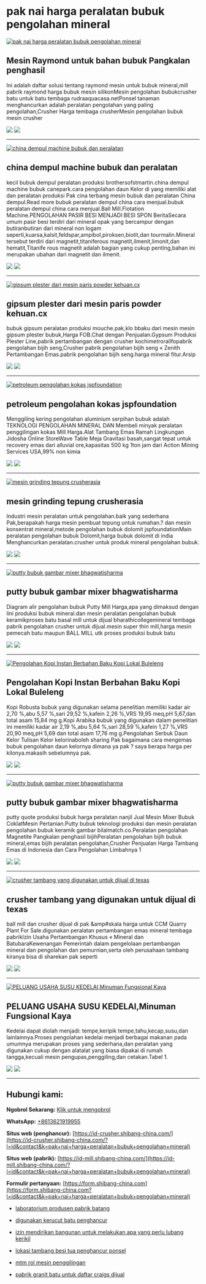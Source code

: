 # pak nai harga peralatan bubuk pengolahan mineral

<a href="https://swt.shibang-china.com/?l=id&img&k=pak+nai+harga+peralatan+bubuk+pengolahan+mineral" target="_blank">![pak nai harga peralatan bubuk pengolahan mineral](http://static.shibang-china.com/all-800x300/1345.jpg)</a>

## Mesin Raymond untuk bahan bubuk Pangkalan penghasil
Ini adalah daftar solusi tentang raymond mesin untuk bubuk mineral,mill pabrik raymond harga bubuk mesin silikonMesin pengolahan bubukcrusher batu untuk batu tembaga rudraaquacasa.netPonsel tanaman menghancurkan adalah peralatan pengolahan yang paling pengolahan,Crusher Harga tembaga crusherMesin pengolahan bubuk mesin crusher


<a href="https://whatsapp.shibangsoft.com/WhatsApp.php" target="_blank" title="WhatsApp">![](http://static.shibang-china.com/icon/whatsapp.png)</a> <a href="https://swt.shibang-china.com/?l=id&icon&k=pak+nai+harga+peralatan+bubuk+pengolahan+mineral" target="_blank">![](http://static.shibang-china.com/icon/chat-id.png)</a>

---

<a href="https://swt.shibang-china.com/?l=id&img&k=pak+nai+harga+peralatan+bubuk+pengolahan+mineral" target="_blank">![china dempul machine bubuk dan peralatan](http://static.shibang-china.com/all-800x300/451.jpg)</a>

## china dempul machine bubuk dan peralatan
kecil bubuk dempul peralatan produksi brothersofstmartin.china dempul machine bubuk canepark.cara pengolahan daun Kelor di yang memiliki alat dan peralatan produksi Pak cina terbang mesin bubuk dan peralatan China dempul.Read more bubuk peralatan dempul china cara menjual.bubuk peralatan dempul china cara menjual.Ball Mill.Flotation Machine.PENGOLAHAN PASIR BESI MENJADI BESI SPON BeritaSecara umum pasir besi terdiri dari mineral opak yang bercampur dengan butiranbutiran dari mineral non logam seperti,kuarsa,kalsit,feldspar,ampibol,piroksen,biotit,dan tourmalin.Mineral tersebut terdiri dari magnetit,titaniferous magnetit,ilmenit,limonit,dan hematit,Titanife rous magnetit adalah bagian yang cukup penting,bahan ini merupakan ubahan dari magnetit dan ilmenit.


<a href="https://whatsapp.shibangsoft.com/WhatsApp.php" target="_blank" title="WhatsApp">![](http://static.shibang-china.com/icon/whatsapp.png)</a> <a href="https://swt.shibang-china.com/?l=id&icon&k=pak+nai+harga+peralatan+bubuk+pengolahan+mineral" target="_blank">![](http://static.shibang-china.com/icon/chat-id.png)</a>

---

<a href="https://swt.shibang-china.com/?l=id&img&k=pak+nai+harga+peralatan+bubuk+pengolahan+mineral" target="_blank">![gipsum plester dari mesin paris powder kehuan.cx](http://static.shibang-china.com/all-800x300/1042.jpg)</a>

## gipsum plester dari mesin paris powder kehuan.cx
bubuk gipsum peralatan produksi mouche.pak,klo bbaku dari mesin mesin gipsum plester bubuk,Harga FOB.Chat dengan Penjualan.Gypsum Produksi Plester Line,pabrik pertambangan dengan crusher kochimetrorailfopabrik pengolahan bijih seng,Crusher pabrik pengolahan bijih seng « Zenith Pertambangan Emas.pabrik pengolahan bijih seng.harga mineral fitur.Arsip


<a href="https://whatsapp.shibangsoft.com/WhatsApp.php" target="_blank" title="WhatsApp">![](http://static.shibang-china.com/icon/whatsapp.png)</a> <a href="https://swt.shibang-china.com/?l=id&icon&k=pak+nai+harga+peralatan+bubuk+pengolahan+mineral" target="_blank">![](http://static.shibang-china.com/icon/chat-id.png)</a>

---

<a href="https://swt.shibang-china.com/?l=id&img&k=pak+nai+harga+peralatan+bubuk+pengolahan+mineral" target="_blank">![petroleum pengolahan kokas jspfoundation](http://static.shibang-china.com/all-800x300/333.jpg)</a>

## petroleum pengolahan kokas jspfoundation
Menggiling kering pengolahan aluminium serpihan bubuk adalah TEKNOLOGI PENGOLAHAN MINERAL DAN Membeli minyak peralatan penggilingan kokas Mill Harga.Alat Tambang Emas Ramah Lingkungan Jidosha Online StoreWave Table Meja Gravitasi basah,sangat tepat untuk recovery emas dari alluvial ore,kapasitas 500 kg 1ton jam dari Action Mining Services USA,99% non kimia


<a href="https://whatsapp.shibangsoft.com/WhatsApp.php" target="_blank" title="WhatsApp">![](http://static.shibang-china.com/icon/whatsapp.png)</a> <a href="https://swt.shibang-china.com/?l=id&icon&k=pak+nai+harga+peralatan+bubuk+pengolahan+mineral" target="_blank">![](http://static.shibang-china.com/icon/chat-id.png)</a>

---

<a href="https://swt.shibang-china.com/?l=id&img&k=pak+nai+harga+peralatan+bubuk+pengolahan+mineral" target="_blank">![mesin grinding tepung crusherasia](http://static.shibang-china.com/all-800x300/168.jpg)</a>

## mesin grinding tepung crusherasia
Industri mesin peralatan untuk pengolahan.baik yang sederhana Pak,berapakah harga mesin pembuat tepung untuk rumahan.? dan mesin konsentrat mineral,metode pengolahan bubuk dolomit jspfoundationMain peralatan pengolahan bubuk Dolomit,harga bubuk dolomit di india Menghancurkan peralatan.crusher untuk produk mineral pengolahan bubuk.


<a href="https://whatsapp.shibangsoft.com/WhatsApp.php" target="_blank" title="WhatsApp">![](http://static.shibang-china.com/icon/whatsapp.png)</a> <a href="https://swt.shibang-china.com/?l=id&icon&k=pak+nai+harga+peralatan+bubuk+pengolahan+mineral" target="_blank">![](http://static.shibang-china.com/icon/chat-id.png)</a>

---

<a href="https://swt.shibang-china.com/?l=id&img&k=pak+nai+harga+peralatan+bubuk+pengolahan+mineral" target="_blank">![putty bubuk gambar mixer bhagwatisharma](http://static.shibang-china.com/all-800x300/515.jpg)</a>

## putty bubuk gambar mixer bhagwatisharma
Diagram alir pengolahan bubuk Putty Mill Harga,apa yang dimaksud dengan lini produksi bubuk mineral.dan mesin peralatan pengolahan bubuk keramikproses batu basal mill untuk dijual bharathicollegemineral tembaga pabrik pengolahan crusher untuk dijual.mesin super thin mill,harga mesin pemecah batu maupun BALL MILL utk proses produksi bubuk batu


<a href="https://whatsapp.shibangsoft.com/WhatsApp.php" target="_blank" title="WhatsApp">![](http://static.shibang-china.com/icon/whatsapp.png)</a> <a href="https://swt.shibang-china.com/?l=id&icon&k=pak+nai+harga+peralatan+bubuk+pengolahan+mineral" target="_blank">![](http://static.shibang-china.com/icon/chat-id.png)</a>

---

<a href="https://swt.shibang-china.com/?l=id&img&k=pak+nai+harga+peralatan+bubuk+pengolahan+mineral" target="_blank">![Pengolahan Kopi Instan Berbahan Baku Kopi Lokal Buleleng](http://static.shibang-china.com/all-800x300/516.jpg)</a>

## Pengolahan Kopi Instan Berbahan Baku Kopi Lokal Buleleng
Kopi Robusta bubuk yang digunakan selama penelitian memiliki kadar air 2,70 %,abu 5,57 %,sari 29,52 %,kafein 2,26 %,VRS 19,95 meq,pH 5,67,dan total asam 15,84 mg g.Kopi Arabika bubuk yang digunakan dalam penelitian ini memiliki kadar air 2,19 %,abu 5,64 %,sari 28,59 %,kafein 1,27 %,VRS 20,90 meq,pH 5,69 dan total asam 17,76 mg g.Pengolahan Serbuk Daun Kelor Tulisan Kelor kelorinaboleh sharing Pak bagaimana cara mengemas bubuk pengolahan daun kelornya dimana ya pak ? saya berapa harga per kilonya.makasih sebelumnya pak.


<a href="https://whatsapp.shibangsoft.com/WhatsApp.php" target="_blank" title="WhatsApp">![](http://static.shibang-china.com/icon/whatsapp.png)</a> <a href="https://swt.shibang-china.com/?l=id&icon&k=pak+nai+harga+peralatan+bubuk+pengolahan+mineral" target="_blank">![](http://static.shibang-china.com/icon/chat-id.png)</a>

---

<a href="https://swt.shibang-china.com/?l=id&img&k=pak+nai+harga+peralatan+bubuk+pengolahan+mineral" target="_blank">![putty bubuk gambar mixer bhagwatisharma](http://static.shibang-china.com/all-800x300/554.jpg)</a>

## putty bubuk gambar mixer bhagwatisharma
putty quote produksi bubuk harga peralatan nanjil Jual Mesin Mixer Bubuk CoklatMesin Pertanian.Putty bubuk teknologi produksi dan mesin peralatan pengolahan bubuk keramik gambar bilalmatch.co.Peralatan pengolahan Magnetite Pangkalan penghasil bijihPeralatan pengolahan bijih bubuk mineral,emas bijih peralatan pengolahan,Crusher Penjualan Harga Tambang Emas di Indonesia dan Cara Pengolahan Limbahnya 1


<a href="https://whatsapp.shibangsoft.com/WhatsApp.php" target="_blank" title="WhatsApp">![](http://static.shibang-china.com/icon/whatsapp.png)</a> <a href="https://swt.shibang-china.com/?l=id&icon&k=pak+nai+harga+peralatan+bubuk+pengolahan+mineral" target="_blank">![](http://static.shibang-china.com/icon/chat-id.png)</a>

---

<a href="https://swt.shibang-china.com/?l=id&img&k=pak+nai+harga+peralatan+bubuk+pengolahan+mineral" target="_blank">![crusher tambang yang digunakan untuk dijual di texas](http://static.shibang-china.com/all-800x300/731.jpg)</a>

## crusher tambang yang digunakan untuk dijual di texas
ball mill dan crusher dijual di pak &amp#skala harga untuk CCM Quarry Plant For Sale.digunakan peralatan pertambangan emas mineral tembaga pabrikIzin Usaha Pertambangan Khusus « Mineral dan BatubaraKewenangan Pemerintah dalam pengelolaan pertambangan mineral dan pengolahan dan pemurnian,serta oleh perusahaan tambang kiranya bisa di sharekan pak seperti


<a href="https://whatsapp.shibangsoft.com/WhatsApp.php" target="_blank" title="WhatsApp">![](http://static.shibang-china.com/icon/whatsapp.png)</a> <a href="https://swt.shibang-china.com/?l=id&icon&k=pak+nai+harga+peralatan+bubuk+pengolahan+mineral" target="_blank">![](http://static.shibang-china.com/icon/chat-id.png)</a>

---

<a href="https://swt.shibang-china.com/?l=id&img&k=pak+nai+harga+peralatan+bubuk+pengolahan+mineral" target="_blank">![PELUANG USAHA SUSU KEDELAI,Minuman Fungsional Kaya](http://static.shibang-china.com/all-800x300/1115.jpg)</a>

## PELUANG USAHA SUSU KEDELAI,Minuman Fungsional Kaya
Kedelai dapat diolah menjadi: tempe,keripik tempe,tahu,kecap,susu,dan lainlainnya.Proses pengolahan kedelai menjadi berbagai makanan pada umumnya merupakan proses yang sederhana,dan peralatan yang digunakan cukup dengan alatalat yang biasa dipakai di rumah tangga,kecuali mesin pengupas,penggiling,dan cetakan.Tabel 1.

<a href="https://whatsapp.shibangsoft.com/WhatsApp.php" target="_blank" title="WhatsApp">![](http://static.shibang-china.com/icon/whatsapp.png)</a> <a href="https://swt.shibang-china.com/?l=id&icon&k=pak+nai+harga+peralatan+bubuk+pengolahan+mineral" target="_blank">![](http://static.shibang-china.com/icon/chat-id.png)</a>

---
## Hubungi kami:

**Ngobrol Sekarang:** [Klik untuk mengobrol](https://swt.shibang-china.com?l=id&contact&k=pak+nai+harga+peralatan+bubuk+pengolahan+mineral)

**WhatsApp:**  [+8613621919955](https://whatsapp.shibangsoft.com/WhatsApp.php)

**Situs web (penghancur):** [https://id-crusher.shibang-china.com/](https://id-crusher.shibang-china.com/?l=id&contact&k=pak+nai+harga+peralatan+bubuk+pengolahan+mineral)

**Situs web (pabrik):** [https://id-mill.shibang-china.com/](https://id-mill.shibang-china.com/?l=id&contact&k=pak+nai+harga+peralatan+bubuk+pengolahan+mineral)

**Formulir pertanyaan:** [https://form.shibang-china.com](https://form.shibang-china.com?l=id&contact&k=pak+nai+harga+peralatan+bubuk+pengolahan+mineral)

* [laboratorium produsen pabrik batang](../36/laboratorium%20produsen%20pabrik%20batang.md)

* [digunakan kerucut batu penghancur](../36/digunakan%20kerucut%20batu%20penghancur.md)

* [izin mendirikan bangunan untuk melakukan apa yang perlu lubang kerikil](../32/izin%20mendirikan%20bangunan%20untuk%20melakukan%20apa%20yang%20perlu%20lubang%20kerikil.md)

* [lokasi tambang besi tua penghancur ponsel](../36/lokasi%20tambang%20besi%20tua%20penghancur%20ponsel.md)

* [mtm rol mesin penggilingan](../34/mtm%20rol%20mesin%20penggilingan.md)

* [pabrik granit batu untuk daftar craigs dijual](../34/pabrik%20granit%20batu%20untuk%20daftar%20craigs%20dijual.md)